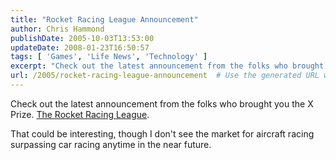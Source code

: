 ```yaml
---
title: "Rocket Racing League Announcement"
author: Chris Hammond
publishDate: 2005-10-03T13:53:00
updateDate: 2008-01-23T16:50:57
tags: [ 'Games', 'Life News', 'Technology' ]
excerpt: "Check out the latest announcement from the folks who brought you the X Prize. The Rocket Racing League. That could be interesting, though I don't see the market for aircraft racing surpassing car racing anytime in the near..."
url: /2005/rocket-racing-league-announcement  # Use the generated URL with year
---
```

<P>Check out the latest announcement from the folks who brought you the X Prize. <A href="https://www.rocketracingleague.com/">The Rocket Racing League</A>.</P> <P>That could be interesting, though I don't see the market for aircraft racing surpassing car racing anytime in the near future.</P>
